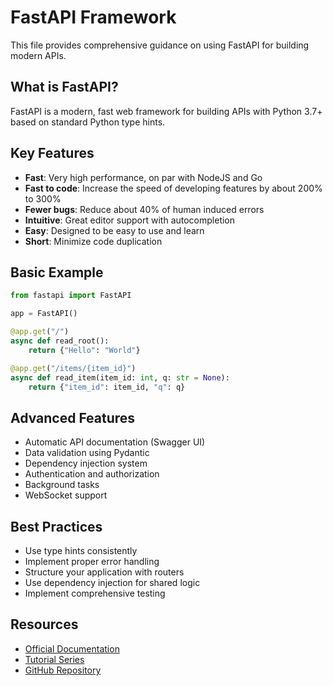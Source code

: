 # FastAPI Framework

This file provides comprehensive guidance on using FastAPI for building modern APIs.

## What is FastAPI?

FastAPI is a modern, fast web framework for building APIs with Python 3.7+ based on standard Python type hints.

## Key Features

- **Fast**: Very high performance, on par with NodeJS and Go
- **Fast to code**: Increase the speed of developing features by about 200% to 300%
- **Fewer bugs**: Reduce about 40% of human induced errors
- **Intuitive**: Great editor support with autocompletion
- **Easy**: Designed to be easy to use and learn
- **Short**: Minimize code duplication

## Basic Example

```python
from fastapi import FastAPI

app = FastAPI()

@app.get("/")
async def read_root():
    return {"Hello": "World"}

@app.get("/items/{item_id}")
async def read_item(item_id: int, q: str = None):
    return {"item_id": item_id, "q": q}
```

## Advanced Features

- Automatic API documentation (Swagger UI)
- Data validation using Pydantic
- Dependency injection system
- Authentication and authorization
- Background tasks
- WebSocket support

## Best Practices

- Use type hints consistently
- Implement proper error handling
- Structure your application with routers
- Use dependency injection for shared logic
- Implement comprehensive testing

## Resources

- [Official Documentation](https://fastapi.tiangolo.com/)
- [Tutorial Series](https://fastapi.tiangolo.com/tutorial/)
- [GitHub Repository](https://github.com/tiangolo/fastapi)